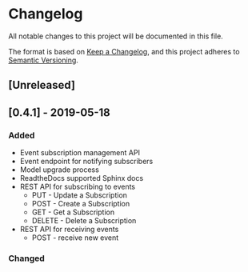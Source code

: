 # Changelog
All notable changes to this project will be documented in this file.

The format is based on [Keep a Changelog](https://keepachangelog.com/en/1.0.0/),
and this project adheres to [Semantic Versioning](https://semver.org/spec/v2.0.0.html).

## [Unreleased]

## [0.4.1] - 2019-05-18
### Added
- Event subscription management API
- Event endpoint for notifying subscribers
- Model upgrade process
- ReadtheDocs supported Sphinx docs
- REST API for subscribing to events
  - PUT - Update a Subscription
  - POST - Create a Subscription
  - GET - Get a Subscription
  - DELETE - Delete a Subscription
- REST API for receiving events
  - POST - receive new event

### Changed
